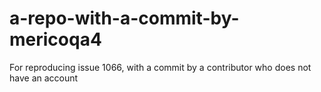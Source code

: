 # a-repo-with-a-commit-by-mericoqa4
For reproducing issue 1066, with a commit by a contributor who does not have an account
